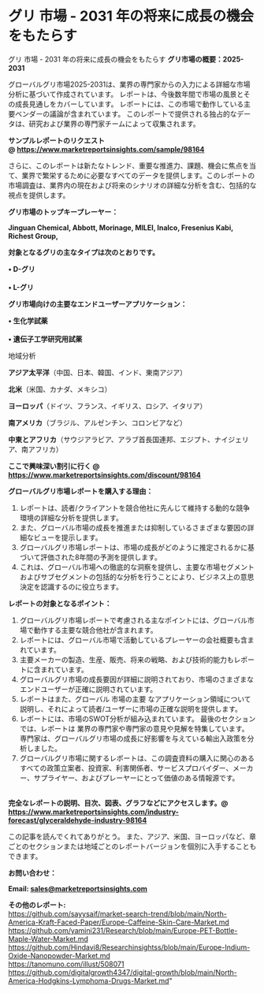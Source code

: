 # グリ 市場 - 2031 年の将来に成長の機会をもたらす
グリ 市場 - 2031 年の将来に成長の機会をもたらす
<strong><b>グリ市場の概要：2025-2031</b></strong>

グローバルグリ市場2025-2031は、業界の専門家からの入力による詳細な市場分析に基づいて作成されています。 レポートは、今後数年間で市場の風景とその成長見通しをカバーしています。 レポートには、この市場で動作している主要ベンダーの議論が含まれています。 このレポートで提供される独占的なデータは、研究および業界の専門家チームによって収集されます。

<strong>サンプルレポートのリクエスト @ <a href=https://www.marketreportsinsights.com/sample/98164>https://www.marketreportsinsights.com/sample/98164</a></strong>

さらに、このレポートは新たなトレンド、重要な推進力、課題、機会に焦点を当て、業界で繁栄するために必要なすべてのデータを提供します。このレポートの市場調査は、業界内の現在および将来のシナリオの詳細な分析を含む、包括的な視点を提供します。

<strong>グリ市場のトップキープレーヤー：</strong>

<strong>Jinguan Chemical, Abbott, Morinage, MILEI, Inalco, Fresenius Kabi, Richest Group,</strong>

<strong><b>対象となるグリの主なタイプは次のとおりです。</b></strong>

<strong>• D-グリ<br><br>•  L-グリ</strong>

<strong><b>グリ市場向けの主要なエンドユーザーアプリケーション：</b></strong>

<strong>• 生化学試薬<br><br>• 遺伝子工学研究用試薬</strong>

 地域分析

<strong><b>アジア太平洋</b></strong>（中国、日本、韓国、インド、東南アジア）

<strong><b>北米</b></strong>（米国、カナダ、メキシコ）

<strong><b>ヨーロッパ</b></strong>（ドイツ、フランス、イギリス、ロシア、イタリア）

<strong><b>南アメリカ</b></strong>（ブラジル、アルゼンチン、コロンビアなど）

<strong><b>中東とアフリカ</b></strong>（サウジアラビア、アラブ首長国連邦、エジプト、ナイジェリア、南アフリカ）

<strong>ここで興味深い割引に行く @ <a href=https://www.marketreportsinsights.com/discount/98164>https://www.marketreportsinsights.com/discount/98164</a></strong>

<strong><b>グローバルグリ市場レポートを購入する理由：</b></strong>
<ol>
  <li>レポートは、読者/クライアントを競合他社に先んじて維持する動的な競争環境の詳細な分析を提供します。</li>
  <li>また、グローバル市場の成長を推進または抑制しているさまざまな要因の詳細なビューを提示します。</li>
  <li>グローバルグリ市場レポートは、市場の成長がどのように推定されるかに基づいて評価された8年間の予測を提供します。</li>
  <li>これは、グローバル市場への徹底的な洞察を提供し、主要な市場セグメントおよびサブセグメントの包括的な分析を行うことにより、ビジネス上の意思決定を認識するのに役立ちます。</li>
</ol>
<strong><b>レポートの対象となるポイント：</b></strong>
<ol>
  <li>グローバルグリ市場レポートで考慮される主なポイントには、グローバル市場で動作する主要な競合他社が含まれます。</li>
  <li>レポートには、グローバル市場で活動しているプレーヤーの会社概要も含まれています。</li>
  <li>主要メーカーの製造、生産、販売、将来の戦略、および技術的能力もレポートに含まれています。</li>
  <li>グローバルグリ市場の成長要因が詳細に説明されており、市場のさまざまなエンドユーザーが正確に説明されています。</li>
  <li>レポートはまた、グローバル 市場の主要 なアプリケーション領域について説明し、それによって読者/ユーザーに市場の正確な説明を提供します。</li>
  <li>レポートには、市場のSWOT分析が組み込まれています。 最後のセクションでは、レポートは 業界の専門家や専門家の意見や見解を特集しています。 専門家は、グローバルグリ市場の成長に好影響を与えている輸出入政策を分析しました。</li>
  <li>グローバルグリ市場に関するレポートは、この調査資料の購入に関心のあるすべての政策立案者、投資家、利害関係者、サービスプロバイダー、メーカー、サプライヤー、およびプレーヤーにとって価値のある情報源です。</li>
</ol><br>
<strong>完全なレポートの説明、目次、図表、グラフなどにアクセスします。@ <a href=https://www.marketreportsinsights.com/industry-forecast/glyceraldehyde-industry-98164>https://www.marketreportsinsights.com/industry-forecast/glyceraldehyde-industry-98164</a></strong>

この記事を読んでくれてありがとう。 また、アジア、米国、ヨーロッパなど、章ごとのセクションまたは地域ごとのレポートバージョンを個別に入手することもできます。

<strong><b>お問い合わせ：</b></strong>

<strong>Email: </strong><a href=mailto:sales@marketreportsinsights.com><strong>sales@marketreportsinsights.com</strong></a>

<strong>その他のレポート:</strong>
<br>
<a href=https://github.com/sayysaif/market-search-trend/blob/main/North-America-Kraft-Faced-Paper/Europe-Caffeine-Skin-Care-Market.md>https://github.com/sayysaif/market-search-trend/blob/main/North-America-Kraft-Faced-Paper/Europe-Caffeine-Skin-Care-Market.md</a>
<br>
<a href=https://github.com/yamini231/Research/blob/main/Europe-PET-Bottle-Maple-Water-Market.md>https://github.com/yamini231/Research/blob/main/Europe-PET-Bottle-Maple-Water-Market.md</a>
<br>
<a href=https://github.com/Hindavi8/Researchinsightss/blob/main/Europe-Indium-Oxide-Nanopowder-Market.md>https://github.com/Hindavi8/Researchinsightss/blob/main/Europe-Indium-Oxide-Nanopowder-Market.md</a>
<br>
<a href=https://tanomuno.com/illust/508071>https://tanomuno.com/illust/508071</a>
<br>
<a href=https://github.com/digitalgrowth4347/digital-growth/blob/main/North-America-Hodgkins-Lymphoma-Drugs-Market.md>https://github.com/digitalgrowth4347/digital-growth/blob/main/North-America-Hodgkins-Lymphoma-Drugs-Market.md</a>"
